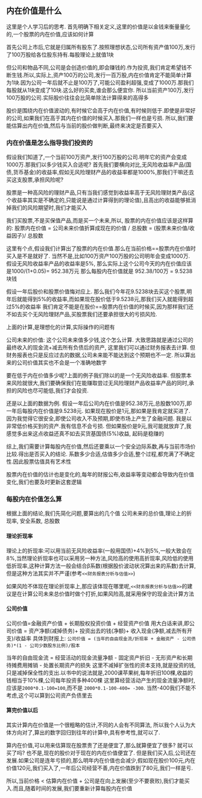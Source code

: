 ## 内在价值是什么
这里是个人学习后的思考.
首先明确下相关定义,这里的价值是以金钱来衡量量化的,一个股票的内在价值,应该如何计算

首先公司上市后,它就是归属所有股东了.按照理想状态,公司所有资产值100万,发行了100万股给各位股东持有.每股理论上就值1块

但公司和物品不同,公司是会创造价值的,即会赚钱的.作为投资,我们肯定希望钱不断生钱.所以,实际上,资产100万的公司,发行一百万股,内在价值肯定不能简单计算为1块.因为公司一年后就不止是100万了,可能公司盈利超强,变成了1000万.那我们每股就从1块变成了10块.这么好的买卖,谁会那么便宜你. 所以当前资产100万,发行100万股的公司.实际股价往往会比简单除法计算得来的高得多

股价是围绕内在价值波动的,有时候它会高于内在价值,有时候则低于.即使是非常好的公司,如果我们在高于其内在价值的时候买入.那我们一样也是亏损. 所以,我们要能估算出内在价值,然后与当前的股价做判断,最终来决定是否要买入

### 内在价值是怎么指导我们投资的
假设我们知道了,一个当前100万资产,发行100万股的公司.明年它的资产会变成1000万.那我们以多少钱买入合适呢?
首先我们要横向对比,无风险收益率产品(国债,货币基金)的收益率,假如无风险理财产品的收益率都是1000%,那我们干嘛还去买这支股票,承担风险呢?

股票是一种高风险的理财产品,只有当我们感觉到收益率高于无风险理财类产品(这个收益率其实是不确定的,只能说是通过计算得到的理论值),且高出的收益能够抵消掉我们的风险期望时,我们才能买入

我们买股票,不是买保值产品,而是买一个未来,所以, 股票的内在价值应该是这样算的: 
股票内在价值 = 公司未来价值折算成现在的价值 / 总股数 = (股票未来价值/收益因子)/ 总股数

这里有个点,假设我们计算出了股票的内在价值.那么在当前价格==股票内在价值时买入是不是就好了.
当然不是,比如100万资产100万股的公司明年会变成1000万. 假设无风险收益率产品的收益率是5%, 那么实际上这个公司今天的内在价值应该是1000/(1+0.05)= 952.38万元
那么每股内在价值就是 952.38/100万 = 9.5238块钱

假设一年后股价和股票价值悔对应上. 那么我们今年花9.5238块去买这个股票,明年后就能得到5%的收益率,而如果现在股价低于9.5238元,那我们买入就能得到超过5%的收益率
我们肯定不能是在股价==股票内在价值的时候买,因为那样我们还不如去买个无风险理财产品,买股票我们还要承担很大的亏损风险.

上面的计算,是理想化的计算,实际操作的问题有

公司未来的价值: 这个公司未来值多少钱,这个怎么计算. 大致思路就是通过公司的最终收入的现金流+减去所有负债后的资产, 这里我们可以通过财务报表去计算. 但财务报表也只是反应过去的数据,公司未来能不能达到这个预期也不一定. 所以算出来的公司价值其实也不会是一个准确地数字

要在低于内在价值多少呢?上面的例子我们除以的是一个无风险收益率. 但股票本来风险就很大,我们要确保我们在能赚取尝过无风险理财产品收益率产品的同时,承担的风险也尽可能低,我们才会投资.

还是以上面的数据为例. 假设一年后公司内在价值是952.38万元,总股数100万,即一年后每股内在价值是9.5238元. 如果现在股价是1元,那如果是我肯定就买进了. 因为我觉得它很安全,即使公司收入不及预期,即使市场上产生了金融问题. 我是以非常低价格买到的资产.我有信息不会亏损.
但如果股价是9元,我可能就放弃了,我感觉多出来这点收益还真不如去买货基国债(5%)收益, 起码是稳赚的

综上,我们需要计算每股内在价值,然后还要乘以一个安全边际系数,再与当前市场价比较.得出是否买入的结论. 系数多少合适,估值多少合适,整个过程,都充满了不确定性.因此股票估值具有艺术性

股票内在价值的估计也是变化的,每年的财报公布,收益率等变动都会导致内在价值变化,我们也要及时更新这套逻辑

### 每股内在价值怎么算
根据上面的结论,我们先简化问题,要算出的几个值
公司未来的总价值,理论上的折现率, 安全系数, 总股数

#### 理论折现率
理论上的折现率:可以用当前无风险收益率(一般用国债)+4%到5%,一般大致会在8%,当然理论折现率也可以采用另一种方法,风险高的使用高折现率,风险低的使用低折现率,这种计算方法一般会结合β系数(根据股价波动状况算出来的系数)去计算,但是这种方法其实并不严谨(参考`<<财务报表分析与估值>>`)

如果风险不体现在理论折现率上,那应该体现在哪里呢,`<<财务报表分析与估值>>`的建议是在计算公司未来总价值时做个打折,如果风险高,就采用保守的现金流计算方法

#### 公司价值
公司价值=金融资产价值 + 长期股权投资价值 + 经营资产价值
用大白话来讲,即公司价值 = 资产净额(减掉债务)+ 投资出去的钱(净额)+ 收入现金(净额,减去所有开支)/收益率
具体到财报上: `公司价值 = (当年的自由现金流/折现率 + 金融资产 - 公司债务)*(1 - 公司少数股东比例)/股本`

当年的自由现金流 = 经营活动的现金流量净额 - 固定资产折旧 - 无形资产和长期待摊费用摊销 - 处置长期资产的损失
这里不减掉扩张性的资本支持,就是投资的钱,只是减掉保全性的支出.以书中的说法就是,2000课苹果树,每年折旧100棵,收益的钱相当于10%棵,公司每年投资多种400棵
这里算经营活动产生的现金流量净额时,应该是`2000*0.1-100=100`,而不是 `2000*0.1-100-400= -300`. 当然-400我们不能不考虑,这个可以算到公司资产负债里去

#### 算完价值以后
其实计算内在价值是一个很粗略的估计,不同的人会有不同算法, 所以我个人认为大体方向对了,算出的数字回归到往年的计算中,具有参考性,就可以了.

算内在价值,可以用来估算现在股票贵了还是便宜了,那么就算便宜了很多? 就可以买了吗? 也不是,现在的股价对于现在的内在价值便宜了. 但是我们买入后,公司还在发展.如果公司是连年亏损的,那么明年内在价值也会减少,假如现在股价100元,内在价值120元,我们买入了,一年后公司经营不善,内在价值跌到了80元,我们一样是亏.

所以,当前价格 < 估算内在价值 + 公司是在向上发展(至少不要衰败),我们才能买入.而且,随着时间的发展,我们要重新计算每股内在价值